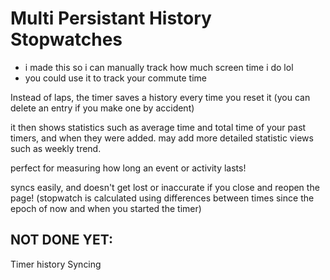 # Multi Persistant History Stopwatches

- i made this so i can manually track how much screen time i do lol
- you could use it to track your commute time

Instead of laps, the timer saves a history every time you reset it (you can delete an entry if you make one by accident)

it then shows statistics such as average time and total time of your past timers, and when they were added. may add more detailed statistic views such as weekly trend. 

perfect for measuring how long an event or activity lasts!

syncs easily, and doesn't get lost or inaccurate if you close and reopen the page! (stopwatch is calculated using differences between times since the epoch of now and when you started the timer)


## NOT DONE YET:
Timer history
Syncing
